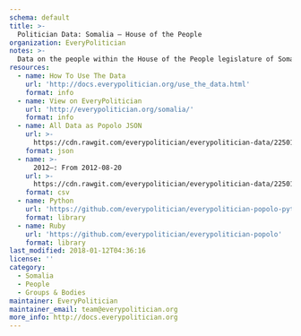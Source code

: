 ```yaml
---
schema: default
title: >-
  Politician Data: Somalia — House of the People
organization: EveryPolitician
notes: >-
  Data on the people within the House of the People legislature of Somalia.
resources:
  - name: How To Use The Data
    url: 'http://docs.everypolitician.org/use_the_data.html'
    format: info
  - name: View on EveryPolitician
    url: 'http://everypolitician.org/somalia/'
    format: info
  - name: All Data as Popolo JSON
    url: >-
      https://cdn.rawgit.com/everypolitician/everypolitician-data/2250199ed9b8e9baf37c26e270000b2fd4c7b2b6/data/Somalia/Lower/ep-popolo-v1.0.json
    format: json
  - name: >-
      2012–: From 2012-08-20
    url: >-
      https://cdn.rawgit.com/everypolitician/everypolitician-data/2250199ed9b8e9baf37c26e270000b2fd4c7b2b6/data/Somalia/Lower/term-2012.csv
    format: csv
  - name: Python
    url: 'https://github.com/everypolitician/everypolitician-popolo-python'
    format: library
  - name: Ruby
    url: 'https://github.com/everypolitician/everypolitician-popolo'
    format: library
last_modified: 2018-01-12T04:36:16
license: ''
category:
  - Somalia
  - People
  - Groups & Bodies
maintainer: EveryPolitician
maintainer_email: team@everypolitician.org
more_info: http://docs.everypolitician.org
---
```

